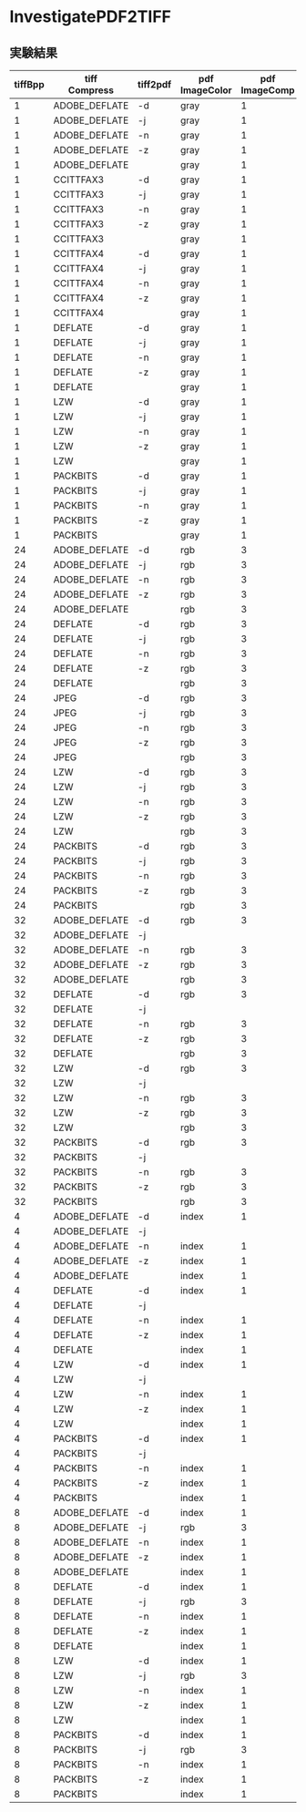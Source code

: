 # InvestigatePDF2TIFF

## 実験結果

| tiffBpp | tiff<br>Compress  | tiff2pdf | pdf<br>ImageColor | pdf<br>ImageComp | pdf<br>ImageBpc | pdf<br>ImageInterp | pdf<br>ImageSize | pdf<br>ImageRatio |
|---------|---------------|----------|---------------|--------------|-------------|----------------|--------------|---------------|
| 1       | ADOBE_DEFLATE | -d       | gray          | 1            | 1           | no             | 8336B        | 26%           |
| 1       | ADOBE_DEFLATE | -j       | gray          | 1            | 1           | no             | 8336B        | 26%           |
| 1       | ADOBE_DEFLATE | -n       | gray          | 1            | 1           | no             | 8336B        | 26%           |
| 1       | ADOBE_DEFLATE | -z       | gray          | 1            | 1           | no             | 8336B        | 26%           |
| 1       | ADOBE_DEFLATE |          | gray          | 1            | 1           | no             | 8336B        | 26%           |
| 1       | CCITTFAX3     | -d       | gray          | 1            | 1           | no             | 8285B        | 25%           |
| 1       | CCITTFAX3     | -j       | gray          | 1            | 1           | no             | 8285B        | 25%           |
| 1       | CCITTFAX3     | -n       | gray          | 1            | 1           | no             | 8285B        | 25%           |
| 1       | CCITTFAX3     | -z       | gray          | 1            | 1           | no             | 8285B        | 25%           |
| 1       | CCITTFAX3     |          | gray          | 1            | 1           | no             | 8285B        | 25%           |
| 1       | CCITTFAX4     | -d       | gray          | 1            | 1           | no             | 8287B        | 25%           |
| 1       | CCITTFAX4     | -j       | gray          | 1            | 1           | no             | 8287B        | 25%           |
| 1       | CCITTFAX4     | -n       | gray          | 1            | 1           | no             | 8287B        | 25%           |
| 1       | CCITTFAX4     | -z       | gray          | 1            | 1           | no             | 8287B        | 25%           |
| 1       | CCITTFAX4     |          | gray          | 1            | 1           | no             | 8287B        | 25%           |
| 1       | DEFLATE       | -d       | gray          | 1            | 1           | no             | 8241B        | 25%           |
| 1       | DEFLATE       | -j       | gray          | 1            | 1           | no             | 8241B        | 25%           |
| 1       | DEFLATE       | -n       | gray          | 1            | 1           | no             | 8241B        | 25%           |
| 1       | DEFLATE       | -z       | gray          | 1            | 1           | no             | 8241B        | 25%           |
| 1       | DEFLATE       |          | gray          | 1            | 1           | no             | 8241B        | 25%           |
| 1       | LZW           | -d       | gray          | 1            | 1           | no             | 8199B        | 25%           |
| 1       | LZW           | -j       | gray          | 1            | 1           | no             | 8199B        | 25%           |
| 1       | LZW           | -n       | gray          | 1            | 1           | no             | 8199B        | 25%           |
| 1       | LZW           | -z       | gray          | 1            | 1           | no             | 8199B        | 25%           |
| 1       | LZW           |          | gray          | 1            | 1           | no             | 8199B        | 25%           |
| 1       | PACKBITS      | -d       | gray          | 1            | 1           | no             | 8288B        | 25%           |
| 1       | PACKBITS      | -j       | gray          | 1            | 1           | no             | 8288B        | 25%           |
| 1       | PACKBITS      | -n       | gray          | 1            | 1           | no             | 8288B        | 25%           |
| 1       | PACKBITS      | -z       | gray          | 1            | 1           | no             | 8288B        | 25%           |
| 1       | PACKBITS      |          | gray          | 1            | 1           | no             | 8288B        | 25%           |
| 24      | ADOBE_DEFLATE | -d       | rgb           | 3            | 8           | no             | 763K         | 100%          |
| 24      | ADOBE_DEFLATE | -j       | rgb           | 3            | 8           | no             | 20.6K        | 2.7%          |
| 24      | ADOBE_DEFLATE | -n       | rgb           | 3            | 8           | no             | 763K         | 100%          |
| 24      | ADOBE_DEFLATE | -z       | rgb           | 3            | 8           | no             | 30.9K        | 4.1%          |
| 24      | ADOBE_DEFLATE |          | rgb           | 3            | 8           | no             | 763K         | 100%          |
| 24      | DEFLATE       | -d       | rgb           | 3            | 8           | no             | 763K         | 100%          |
| 24      | DEFLATE       | -j       | rgb           | 3            | 8           | no             | 19.6K        | 2.6%          |
| 24      | DEFLATE       | -n       | rgb           | 3            | 8           | no             | 763K         | 100%          |
| 24      | DEFLATE       | -z       | rgb           | 3            | 8           | no             | 30.6K        | 4.0%          |
| 24      | DEFLATE       |          | rgb           | 3            | 8           | no             | 763K         | 100%          |
| 24      | JPEG          | -d       | rgb           | 3            | 8           | no             | 56.1K        | 7.3%          |
| 24      | JPEG          | -j       | rgb           | 3            | 8           | no             | 56.1K        | 7.3%          |
| 24      | JPEG          | -n       | rgb           | 3            | 8           | no             | 763K         | 100%          |
| 24      | JPEG          | -z       | rgb           | 3            | 8           | no             | 56.1K        | 7.3%          |
| 24      | JPEG          |          | rgb           | 3            | 8           | no             | 56.1K        | 7.3%          |
| 24      | LZW           | -d       | rgb           | 3            | 8           | no             | 763K         | 100%          |
| 24      | LZW           | -j       | rgb           | 3            | 8           | no             | 19.0K        | 2.5%          |
| 24      | LZW           | -n       | rgb           | 3            | 8           | no             | 763K         | 100%          |
| 24      | LZW           | -z       | rgb           | 3            | 8           | no             | 30.6K        | 4.0%          |
| 24      | LZW           |          | rgb           | 3            | 8           | no             | 763K         | 100%          |
| 24      | PACKBITS      | -d       | rgb           | 3            | 8           | no             | 763K         | 100%          |
| 24      | PACKBITS      | -j       | rgb           | 3            | 8           | no             | 19.9K        | 2.6%          |
| 24      | PACKBITS      | -n       | rgb           | 3            | 8           | no             | 763K         | 100%          |
| 24      | PACKBITS      | -z       | rgb           | 3            | 8           | no             | 30.8K        | 4.0%          |
| 24      | PACKBITS      |          | rgb           | 3            | 8           | no             | 763K         | 100%          |
| 32      | ADOBE_DEFLATE | -d       | rgb           | 3            | 8           | no             | 763K         | 100%          |
| 32      | ADOBE_DEFLATE | -j       |               |              |             |                |              |               |
| 32      | ADOBE_DEFLATE | -n       | rgb           | 3            | 8           | no             | 763K         | 100%          |
| 32      | ADOBE_DEFLATE | -z       | rgb           | 3            | 8           | no             | 42.9K        | 5.6%          |
| 32      | ADOBE_DEFLATE |          | rgb           | 3            | 8           | no             | 763K         | 100%          |
| 32      | DEFLATE       | -d       | rgb           | 3            | 8           | no             | 763K         | 100%          |
| 32      | DEFLATE       | -j       |               |              |             |                |              |               |
| 32      | DEFLATE       | -n       | rgb           | 3            | 8           | no             | 763K         | 100%          |
| 32      | DEFLATE       | -z       | rgb           | 3            | 8           | no             | 42.6K        | 5.6%          |
| 32      | DEFLATE       |          | rgb           | 3            | 8           | no             | 763K         | 100%          |
| 32      | LZW           | -d       | rgb           | 3            | 8           | no             | 763K         | 100%          |
| 32      | LZW           | -j       |               |              |             |                |              |               |
| 32      | LZW           | -n       | rgb           | 3            | 8           | no             | 763K         | 100%          |
| 32      | LZW           | -z       | rgb           | 3            | 8           | no             | 42.6K        | 5.6%          |
| 32      | LZW           |          | rgb           | 3            | 8           | no             | 763K         | 100%          |
| 32      | PACKBITS      | -d       | rgb           | 3            | 8           | no             | 763K         | 100%          |
| 32      | PACKBITS      | -j       |               |              |             |                |              |               |
| 32      | PACKBITS      | -n       | rgb           | 3            | 8           | no             | 763K         | 100%          |
| 32      | PACKBITS      | -z       | rgb           | 3            | 8           | no             | 42.8K        | 5.6%          |
| 32      | PACKBITS      |          | rgb           | 3            | 8           | no             | 763K         | 100%          |
| 4       | ADOBE_DEFLATE | -d       | index         | 1            | 4           | no             | 127K         | 100%          |
| 4       | ADOBE_DEFLATE | -j       |               |              |             |                |              |               |
| 4       | ADOBE_DEFLATE | -n       | index         | 1            | 4           | no             | 127K         | 100%          |
| 4       | ADOBE_DEFLATE | -z       | index         | 1            | 4           | no             | 7955B        | 6.1%          |
| 4       | ADOBE_DEFLATE |          | index         | 1            | 4           | no             | 127K         | 100%          |
| 4       | DEFLATE       | -d       | index         | 1            | 4           | no             | 127K         | 100%          |
| 4       | DEFLATE       | -j       |               |              |             |                |              |               |
| 4       | DEFLATE       | -n       | index         | 1            | 4           | no             | 127K         | 100%          |
| 4       | DEFLATE       | -z       | index         | 1            | 4           | no             | 7747B        | 6.0%          |
| 4       | DEFLATE       |          | index         | 1            | 4           | no             | 127K         | 100%          |
| 4       | LZW           | -d       | index         | 1            | 4           | no             | 127K         | 100%          |
| 4       | LZW           | -j       |               |              |             |                |              |               |
| 4       | LZW           | -n       | index         | 1            | 4           | no             | 127K         | 100%          |
| 4       | LZW           | -z       | index         | 1            | 4           | no             | 7669B        | 5.9%          |
| 4       | LZW           |          | index         | 1            | 4           | no             | 127K         | 100%          |
| 4       | PACKBITS      | -d       | index         | 1            | 4           | no             | 127K         | 100%          |
| 4       | PACKBITS      | -j       |               |              |             |                |              |               |
| 4       | PACKBITS      | -n       | index         | 1            | 4           | no             | 127K         | 100%          |
| 4       | PACKBITS      | -z       | index         | 1            | 4           | no             | 7789B        | 6.0%          |
| 4       | PACKBITS      |          | index         | 1            | 4           | no             | 127K         | 100%          |
| 8       | ADOBE_DEFLATE | -d       | index         | 1            | 8           | no             | 254K         | 100%          |
| 8       | ADOBE_DEFLATE | -j       | rgb           | 3            | 8           | no             | 20.5K        | 2.7%          |
| 8       | ADOBE_DEFLATE | -n       | index         | 1            | 8           | no             | 254K         | 100%          |
| 8       | ADOBE_DEFLATE | -z       | index         | 1            | 8           | no             | 10.7K        | 4.2%          |
| 8       | ADOBE_DEFLATE |          | index         | 1            | 8           | no             | 254K         | 100%          |
| 8       | DEFLATE       | -d       | index         | 1            | 8           | no             | 254K         | 100%          |
| 8       | DEFLATE       | -j       | rgb           | 3            | 8           | no             | 19.4K        | 2.5%          |
| 8       | DEFLATE       | -n       | index         | 1            | 8           | no             | 254K         | 100%          |
| 8       | DEFLATE       | -z       | index         | 1            | 8           | no             | 10.5K        | 4.1%          |
| 8       | DEFLATE       |          | index         | 1            | 8           | no             | 254K         | 100%          |
| 8       | LZW           | -d       | index         | 1            | 8           | no             | 254K         | 100%          |
| 8       | LZW           | -j       | rgb           | 3            | 8           | no             | 18.8K        | 2.5%          |
| 8       | LZW           | -n       | index         | 1            | 8           | no             | 254K         | 100%          |
| 8       | LZW           | -z       | index         | 1            | 8           | no             | 10.5K        | 4.1%          |
| 8       | LZW           |          | index         | 1            | 8           | no             | 254K         | 100%          |
| 8       | PACKBITS      | -d       | index         | 1            | 8           | no             | 254K         | 100%          |
| 8       | PACKBITS      | -j       | rgb           | 3            | 8           | no             | 19.7K        | 2.6%          |
| 8       | PACKBITS      | -n       | index         | 1            | 8           | no             | 254K         | 100%          |
| 8       | PACKBITS      | -z       | index         | 1            | 8           | no             | 10.7K        | 4.2%          |
| 8       | PACKBITS      |          | index         | 1            | 8           | no             | 254K         | 100%          |

